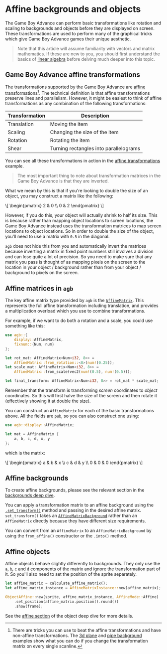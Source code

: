 # Affine backgrounds and objects

The Game Boy Advance can perform basic transformations like rotation and scaling to backgrounds and objects before they are displayed on screen.
These transformations are used to perform many of the graphical tricks which give Game Boy Advance games their unique aesthetic.

> Note that this article will assume familiarity with vectors and matrix mathematics.
> If these are new to you, you should first understand the basics of [linear algebra](https://www.3blue1brown.com/topics/linear-algebra) before delving much deeper into this topic.

## Game Boy Advance affine transformations

The transformations supported by the Game Boy Advance are [affine transformations](https://en.wikipedia.org/wiki/Affine_transformation)[^affine-cheat].
The technical definition is that affine transformations preserve lines and parallelism.
However, it might be easiest to think of affine transformations as any combination of the following transformations:

| Transformation | Description                            |
| -------------- | -------------------------------------- |
| Translation    | Moving the item                        |
| Scaling        | Changing the size of the item          |
| Rotation       | Rotating the item                      |
| Shear          | Turning rectangles into parallelograms |

[^affine-cheat]:
    There are tricks you can use to beat the affine transformations and have non-affine transformations.
    The [3d plane](https://agbrs.dev/examples/dma_effect_affine_background_3d_plane) and [pipe background](https://agbrs.dev/examples/dma_effect_affine_background_pipe) examples show what you can do if you change the transformation matrix on every single scanline.

You can see all these transformations in action in the [affine transformations](https://agbrs.dev/examples/affine_transformations) example.

> The most important thing to note about transformation matrices in the Game Boy Advance is that they are inverted.

What we mean by this is that if you're looking to double the size of an object, you may construct a matrix like the following:

\\[
\begin{pmatrix}
2 & 0 \\\\
0 & 2
\end{pmatrix}
\\]

However, if you do this, your object will actually shrink to half its size.
This is because rather than mapping object locations to screen locations, the Game Boy Advance instead uses the transformation matrices to map screen locations to object locations.
So in order to double the size of the object, you'll need to use a matrix with `0.5` in the diagonal.

`agb` does not hide this from you and automatically invert the matrices because inverting a matrix in fixed point numbers still involves a division and can lose quite a lot of precision.
So you need to make sure that any matrix you pass is thought of as mapping pixels on the screen to the location in your object / background rather than from your object / background to pixels on the screen.

## Affine matrices in `agb`

The key affine matrix type provided by `agb` is the [`AffineMatrix`](https://docs.rs/agb/latest/agb/display/struct.AffineMatrix.html).
This represents the full affine transformation including translation, and provides a multiplication overload which you use to combine transformations.

For example, if we want to do both a rotation and a scale, you could use something like this:

```rust
use agb::{
    display::AffineMatrix,
    fixnum::{Num, num}
};

let rot_mat: AffineMatrix<Num<i32, 8>> =
    AffineMatrix::from_rotation::<8>(num!(0.25));
let scale_mat: AffineMatrix<Num<i32, 8>> =
    AffineMatrix::from_scale(vec2(num!(0.5), num!(0.5)));

let final_transform: AffineMatrix<Num<i32, 8>> = rot_mat * scale_mat;
```

Remember that the transform is transforming _screen_ coordinates to _object_ coordinates.
So this will first halve the size of the screen and then rotate it (effectively showing it at double the size).

You can construct an `AffineMatrix` for each of the basic transformations above.
All the fields are `pub`, so you can also construct one using:

```rust
use agb::display::AffineMatrix;

let mat = AffineMatrix {
    a, b, c, d, x, y
};
```

which is the matrix:

\\[
\begin{pmatrix}
a & b & x \\\\
c & d & y \\\\
0 & 0 & 0
\end{pmatrix}
\\]

## Affine backgrounds

To create affine backgrounds, please see the relevant section in the [backgrounds deep dive](./backgrounds.md#affine-backgrounds).

You can apply a transformation matrix to an affine background using the [`.set_transform()`](https://docs.rs/agb/latest/agb/display/tiled/struct.AffineBackgroundTiles.html#method.set_transform) method and passing in the desired affine matrix.
`set_transform()` takes an [`AffineMatrixBackground`](https://docs.rs/agb/latest/agb/display/tiled/struct.AffineMatrixBackground.html) rather than an `AffineMatrix` directly because they have different size requirements.

You can convert from an `AffineMatrix` to an `AffineMatrixBackground` by using the `from_affine()` constructor or the `.into()` method.

## Affine objects

Affine objects behave slightly differently to backgrounds.
They only use the `a`, `b`, `c` and `d` components of the matrix and ignore the transformation part of it.
So you'll also need to set the position of the sprite separately.

```rust
let affine_matrix = calculate_affine_matrix();
let affine_matrix_instance = AffineMatrixInstance::new(affine_matrix);

ObjectAffine::new(sprite, affine_matrix_instance, AffineMode::Affine)
    .set_position(affine_matrix.position().round())
    .show(frame);
```

See the [affine section](./objects_deep_dive.md#affine-objects) of the object deep dive for more details.

